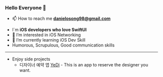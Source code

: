

### Hello Everyone 👋   
- 📫 How to reach me **danielosong98@gmail.com**
* I`m **iOS developers who love SwiftUI**
* 👀 I’m interested in iOS Networking
* 🌱 I’m currently learning iOS Dev Skill
* Humorous, Scrupulous, Good communication skills 

* * * 
* Enjoy side projects   
  - 디자이너 예약 앱 [YeDi](https://github.com/songseongwook/final-yedi) - This is an app to reserve the designer you want.   
 



